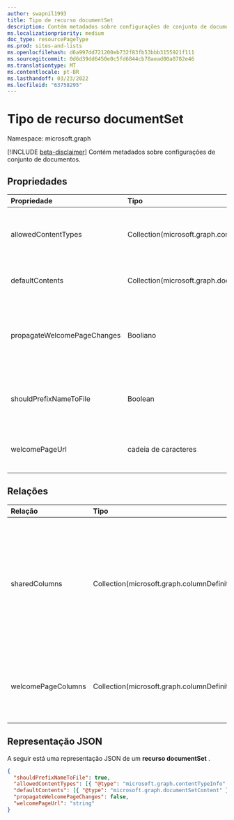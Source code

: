 ```yaml
---
author: swapnil1993
title: Tipo de recurso documentSet
description: Contém metadados sobre configurações de conjunto de documentos.
ms.localizationpriority: medium
doc_type: resourcePageType
ms.prod: sites-and-lists
ms.openlocfilehash: d6a997dd721200eb732f83fb53bbb3155921f111
ms.sourcegitcommit: 0d6d39dd6450e0c5fd6844cb78aead00a0782e46
ms.translationtype: MT
ms.contentlocale: pt-BR
ms.lasthandoff: 03/23/2022
ms.locfileid: "63758295"
---
```

# <a name="documentset-resource-type"></a>Tipo de recurso documentSet

Namespace: microsoft.graph

[!INCLUDE [beta-disclaimer](../../includes/beta-disclaimer.md)]
Contém metadados sobre configurações de conjunto de documentos.

## <a name="properties"></a>Propriedades

| Propriedade                    | Tipo                                           | Descrição                                                                                                                       |
| :-------------------------- | :--------------------------------------------- | :-------------------------------------------------------------------------------------------------------------------------------- |
| allowedContentTypes         | Collection(microsoft.graph.contentTypeInfo)    | Tipos de conteúdo permitidos no conjunto de documentos.                                                                                            |
| defaultContents             | Collection(microsoft.graph.documentSetContent) | Conteúdo padrão do conjunto de documentos.                                                                                                 |
| propagateWelcomePageChanges | Booliano                                        | Indica se é preciso adicionar o nome do documento definido a cada nome de arquivo.                                                          |
| shouldPrefixNameToFile      | Boolean                                        | Adicione o nome do Conjunto de Documentos a cada nome de arquivo.                                                                               |
| welcomePageUrl              | cadeia de caracteres                                         | URL absoluta da página de boas-vindas.                                                                                                        |

## <a name="relationships"></a>Relações

| Relação   | Tipo                      | Descrição
|:----------------|:--------------------------|:-------------------------------
| sharedColumns       | Collection(microsoft.graph.columnDefinition) | Colunas editadas no conjunto de documentos que se sincronizam com todos os documentos no conjunto. Eles são somente leitura nos próprios documentos. 
| welcomePageColumns  | Collection(microsoft.graph.columnDefinition)  | Especifica colunas a mostrar na página de boas-vindas para o conjunto de documentos.

## <a name="json-representation"></a>Representação JSON

A seguir está uma representação JSON de um **recurso documentSet** .

<!-- { "blockType": "resource", "@odata.type": "microsoft.graph.documentSet" } -->

```json
{
  "shouldPrefixNameToFile": true,
  "allowedContentTypes": [{ "@type": "microsoft.graph.contentTypeInfo" }],
  "defaultContents": [{ "@type": "microsoft.graph.documentSetContent" }],
  "propagateWelcomePageChanges": false,
  "welcomePageUrl": "string"
}
```

[contentTypeInfo]: contentTypeInfo.md
[documentSetContent]: documentsetcontent.md

